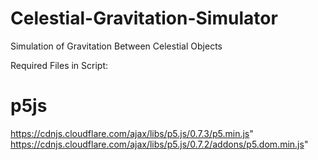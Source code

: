 # Celestial-Gravitation-Simulator
Simulation of Gravitation Between Celestial Objects

Required Files in Script:
# p5js
https://cdnjs.cloudflare.com/ajax/libs/p5.js/0.7.3/p5.min.js"
https://cdnjs.cloudflare.com/ajax/libs/p5.js/0.7.2/addons/p5.dom.min.js"
